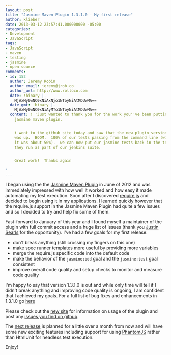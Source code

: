 ```yaml
---
layout: post
title: "Jasmine Maven Plugin 1.3.1.0 - My first release"
author: klieber
date: 2013-03-12 23:57:41.000000000 -05:00
categories:
- Development
- JavaScript
tags:
- JavaScript
- maven
- testing
- jasmine
- open source
comments:
- id: 152
  author: Jeremy Robin
  author_email: jeremy@jrob.co
  author_url: http://www.rolloco.com
  date: !binary |-
    MjAxMy0wNC0xNiAxNjo1NToyNiAtMDUwMA==
  date_gmt: !binary |-
    MjAxMy0wNC0xNiAyMTo1NToyNiAtMDUwMA==
  content: ! 'Just wanted to thank you for the work you''ve been putting in to the
    jasmine maven plugin.


    i went to the github site today and saw that the new plugin version with phantomjs
    was up.  BOOM.  100% of our tests passing from the command line (with htmlunit
    it was about 50%).  we can now put our jasmine tests back in the test goal so
    they run as part of our jenkins suite.


    Great work!  Thanks again

'
---
```

I began using the the [Jasmine Maven Plugin][1] in June of 2012 and was immediately impressed with how well it worked and how easy it made automating my test execution. Soon after I discovered [require.js][2] and decided to begin using it in my applications. I learned quickly however that the require.js support in the Jasmine Maven Plugin had quite a few issues and so I decided to try and help fix some of them.

Fast-forward to January of this year and I found myself a maintainer of the plugin with full commit access and a huge list of issues (thank you [Justin Searls][3] for the opportunity). I've had a few goals for my first release:

*   don't break anything (still crossing my fingers on this one) 
*   make spec runner templates more useful by providing more variables 
*   merge the require.js specific code into the default code 
*   make the behavior of the `jasmine:bdd` goal and the `jasmine:test` goal consistent 
*   improve overall code quality and setup checks to monitor and measure code quality 

I'm happy to say that version 1.3.1.0 is out and while only time will tell if I didn't break anything and improving code quality is ongoing, I am confident that I achieved my goals. For a full list of bug fixes and enhancements in 1.3.1.0 go [here][4]

Please check out the [new site][5] for information on usage of the plugin and post any [issues you find on github][6].

The [next release][7] is planned for a little over a month from now and will have some new exciting features including support for using [PhantomJS][8] rather than HtmlUnit for headless test execution.

Enjoy!

 [1]: http://searls.github.com/jasmine-maven-plugin
 [2]: http://requirejs.org
 [3]: http://about.me/searls
 [4]: http://searls.github.com/jasmine-maven-plugin/github-report.html
 [5]: http://searls.github.com/jasmine-maven-plugin/
 [6]: https://github.com/searls/jasmine-maven-plugin/issues
 [7]: https://github.com/searls/jasmine-maven-plugin/issues?milestone=2
 [8]: http://phantomjs.org/
